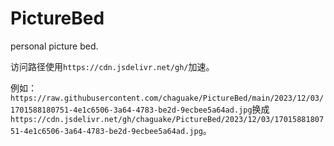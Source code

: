 # PictureBed

personal picture bed.

访问路径使用`https://cdn.jsdelivr.net/gh/`加速。

例如：`https://raw.githubusercontent.com/chaguake/PictureBed/main/2023/12/03/1701588180751-4e1c6506-3a64-4783-be2d-9ecbee5a64ad.jpg`换成`https://cdn.jsdelivr.net/gh/chaguake/PictureBed/2023/12/03/1701588180751-4e1c6506-3a64-4783-be2d-9ecbee5a64ad.jpg`。
